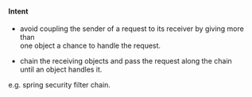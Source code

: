 #### Intent  
 - avoid coupling the sender of a request to its receiver by giving more than  
 one object a chance to handle the request.  
   
 - chain the receiving objects and pass the request along the chain  
 until an object handles it.  

 e.g. spring security filter chain.
